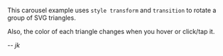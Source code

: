 This carousel example uses `style transform` and `transition` to rotate a group of SVG triangles.

Also, the color of each triangle changes when you hover or click/tap it.

\-- _jk_
